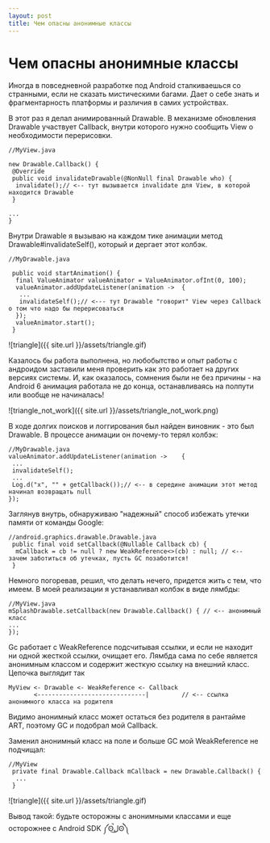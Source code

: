 ```yaml
---
layout: post
title: Чем опасны анонимные классы
---
```

# Чем опасны анонимные классы

Иногда в повседневной разработке под Android сталкиваешься со странными, если не сказать мистическими багами.
Дает о себе знать и фрагментарность платформы и различия в самих устройствах.

В этот раз я делал анимированный Drawable. В механизме обновления Drawable участвует Callback, внутри которого нужно сообщить
View о необходимости перерисовки.
```
//MyView.java

new Drawable.Callback() {
 @Override
 public void invalidateDrawable(@NonNull final Drawable who) {
  invalidate();// <-- тут вызывается invalidate для View, в которой находится Drawable
 }
		
...
}
```

Внутри Drawable я вызываю на каждом тике анимации метод Drawable#invalidateSelf(), который и дергает этот колбэк.

```
//MyDrawable.java

 public void startAnimation() {
  final ValueAnimator valueAnimator = ValueAnimator.ofInt(0, 100);
  valueAnimator.addUpdateListener(animation ->	{
   ...
   invalidateSelf();// <--- тут Drawable "говорит" View через Callback о том что надо бы перерисоваться
  });
  valueAnimator.start();
 }
```

![triangle]({{ site.url }}/assets/triangle.gif)

Казалось бы работа выполнена, но любобытство и опыт работы с андроидом заставили меня проверить как это 
работает на других версиях системы. И, как оказалось, сомнения были не без причины - на Android 6 анимация
работала не до конца, останавливаясь на полпути или вообще не начиналась!

![triangle_not_work]({{ site.url }}/assets/triangle_not_work.png)

В ходе долгих поисков и логгирования был найден виновник - это был Drawable. В процессе анимации он почему-то терял колбэк:

```
//MyDrawable.java
valueAnimator.addUpdateListener(animation ->	{
 ...
 invalidateSelf();
 ...
 Log.d("x", "" + getCallback());// <-- в середине анимации этот метод начинал возвращать null
});
```

Заглянув внутрь, обнаруживаю "надежный" способ избежать утечки памяти от команды Google:
```
//android.graphics.drawable.Drawable.java
 public final void setCallback(@Nullable Callback cb) {
  mCallback = cb != null ? new WeakReference<>(cb) : null; // <-- зачем заботиться об утечках, пусть GC позаботится!
 }
```

Немного погоревав, решил, что делать нечего, придется жить с тем, что имеем. В моей реализации я устанавливал колбэк в виде
лямбды:
```
//MyView.java
mSplashDrawable.setCallback(new Drawable.Callback() { // <-- анонимный класс
...
});
```
Gc работает с WeakReference подсчитывая ссылки, и если не находит ни одной жесткой ссылки, очищает его. 
Лямбда сама по себе является анонимным классом и содержит жесткую ссылку на внешний класс. Цепочка выглядит так
```
MyView <- Drawable <- WeakReference <- Callback
       <------------------------------|         // <-- ссылка анонимного класса на родителя                      
```
Видимо анонимный класс может остаться без родителя в рантайме ART, поэтому GC и подобрал мой Callback.

Заменил анонимный класс на поле и больше GC мой WeakReference не подчищал:
```
//MyView
 private final Drawable.Callback mCallback = new Drawable.Callback() {
  ...
 }		
```

![triangle]({{ site.url }}/assets/triangle.gif)

Вывод такой:
будьте осторожны с анонимными классами и еще осторожнее с Android SDK ༼ʘ̚ل͜ʘ̚༽
